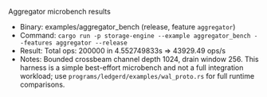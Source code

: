 Aggregator microbench results

- Binary: examples/aggregator_bench (release, feature `aggregator`)
- Command: `cargo run -p storage-engine --example aggregator_bench --features aggregator --release`
- Result: Total ops: 200000 in 4.552749833s => 43929.49 ops/s
- Notes: Bounded crossbeam channel depth 1024, drain window 256. This harness is a simple best-effort microbench and not a full integration workload; use `programs/ledgerd/examples/wal_proto.rs` for full runtime comparisons.
